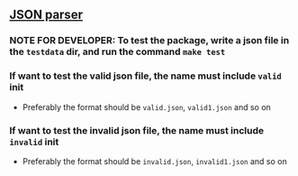 ## [JSON parser](https://codingchallenges.fyi/challenges/challenge-json-parser)

### NOTE FOR DEVELOPER: To test the package, write a json file in the `testdata` dir, and run the command `make test`
### If want to test the valid json file, the name must include `valid` init
- Preferably the format should be `valid.json`, `valid1.json` and so on
### If want to test the invalid json file, the name must include `invalid` init
- Preferably the format should be `invalid.json`, `invalid1.json` and so on
